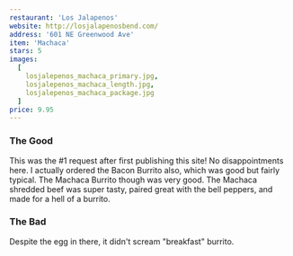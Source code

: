 ```yaml
---
restaurant: 'Los Jalapenos'
website: http://losjalapenosbend.com/
address: '601 NE Greenwood Ave'
item: 'Machaca'
stars: 5
images:
  [
    losjalepenos_machaca_primary.jpg,
    losjalepenos_machaca_length.jpg,
    losjalepenos_machaca_package.jpg
  ]
price: 9.95
---
```


### The Good

This was the #1 request after first publishing this site! No disappointments here. I actually ordered the Bacon Burrito also, which was good but fairly typical. The Machaca Burrito though was very good. The Machaca shredded beef was super tasty, paired great with the bell peppers, and made for a hell of a burrito.

### The Bad

Despite the egg in there, it didn't scream "breakfast" burrito.
